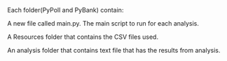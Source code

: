 Each folder(PyPoll and PyBank) contain:

A new file called main.py. The main script to run for each analysis.

A Resources folder that contains the CSV files used.

An analysis folder that contains text file that has the results from analysis.
